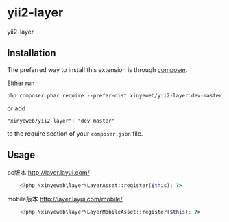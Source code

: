 yii2-layer
==========
yii2-layer

Installation
------------

The preferred way to install this extension is through [composer](http://getcomposer.org/download/).

Either run

```
php composer.phar require --prefer-dist xinyeweb/yii2-layer:dev-master
```

or add

```
"xinyeweb/yii2-layer": "dev-master"
```

to the require section of your `composer.json` file.


Usage
-----
pc版本 http://layer.layui.com/
```php
    <?php \xinyeweb\layer\LayerAsset::register($this); ?>
```
mobile版本 http://layer.layui.com/mobile/
```php
    <?php \xinyeweb\layer\LayerMobileAsset::register($this); ?>
```

